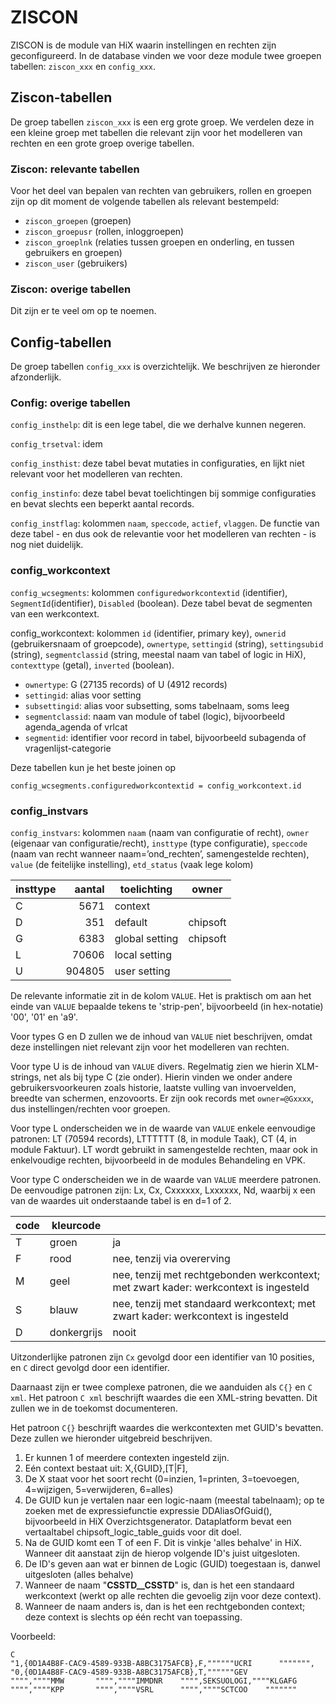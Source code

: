 # ZISCON

ZISCON is de module van HiX waarin instellingen en rechten zijn geconfigureerd.
In de database vinden we voor deze module twee groepen tabellen:
`ziscon_xxx` en `config_xxx`.

## Ziscon-tabellen
De groep tabellen `ziscon_xxx` is een erg grote groep. We verdelen deze in een kleine groep 
met tabellen die relevant zijn voor het modelleren van rechten en een grote groep overige tabellen.

### Ziscon: relevante tabellen

Voor het deel van bepalen van rechten van gebruikers, rollen en groepen zijn op dit moment
de volgende tabellen als relevant bestempeld:

- `ziscon_groepen` (groepen)
- `ziscon_groepusr` (rollen, inloggroepen)
- `ziscon_groeplnk` (relaties tussen groepen en onderling, en tussen gebruikers en groepen)
- `ziscon_user` (gebruikers)

### Ziscon: overige tabellen

Dit zijn er te veel om op te noemen.

## Config-tabellen

De groep tabellen `config_xxx` is overzichtelijk. We beschrijven ze hieronder 
afzonderlijk.

### Config: overige tabellen

`config_insthelp`: dit is een lege tabel, die we derhalve kunnen negeren.

`config_trsetval`: idem

`config_insthist`: deze tabel bevat mutaties in configuraties, en lijkt niet relevant voor
het modelleren van rechten.

`config_instinfo`: deze tabel bevat toelichtingen bij sommige configuraties en bevat
slechts een beperkt aantal records.

`config_instflag`: kolommen `naam`, `speccode`, `actief`, `vlaggen`.
De functie van deze tabel - en dus ook de relevantie voor het modelleren van rechten - is nog niet duidelijk.

### config_workcontext

`config_wcsegments`: kolommen `configuredworkcontextid` (identifier), `SegmentId`(identifier),
`Disabled` (boolean). Deze tabel bevat de segmenten van een werkcontext. 

config_workcontext: kolommen `id` (identifier, primary key), `ownerid` (gebruikersnaam of groepcode),
`ownertype`, `settingid` (string), `settingsubid` (string), `segmentclassid` (string, meestal naam
van tabel of logic in HiX), `contexttype` (getal), `inverted` (boolean).

- `ownertype`: G (27135 records) of U (4912 records)
- `settingid`: alias voor setting
- `subsettingid`: alias voor subsetting, soms tabelnaam, soms leeg
- `segmentclassid`: naam van module of tabel (logic), bijvoorbeeld agenda_agenda of vrlcat
- `segmentid`: identifier voor record in tabel, bijvoorbeeld subagenda of vragenlijst-categorie

Deze tabellen kun je het beste joinen op

`config_wcsegments.configuredworkcontextid = config_workcontext.id`

### config_instvars

`config_instvars`: kolommen `naam` (naam van configuratie of recht), `owner` (eigenaar van
configuratie/recht), `insttype` (type configuratie), `speccode`
(naam  van recht wanneer naam=’ond_rechten’, samengestelde rechten),
`value` (de feitelijke instelling), `etd_status` (vaak lege kolom)

| insttype |  aantal | toelichting    | owner    |
|----------|--------:|----------------|----------|
| C        |    5671 | context        |          |
| D        |     351 | default        | chipsoft |
| G        |    6383 | global setting | chipsoft |
| L        |   70606 | local setting  |          |
| U        |  904805 | user setting   |          |

De relevante informatie zit in de kolom `VALUE`. Het is praktisch om aan het 
einde van `VALUE` bepaalde tekens te 'strip-pen', bijvoorbeeld (in hex-notatie)
'00', '01' en 'a9'.

Voor types G en D zullen we de inhoud van `VALUE` niet
beschrijven, omdat deze instellingen niet relevant zijn voor het modelleren van rechten.

Voor type U is de inhoud van `VALUE` divers. Regelmatig zien we hierin XLM-strings, 
net als bij type C (zie onder). Hierin vinden we onder andere 
gebruikersvoorkeuren zoals historie, laatste vulling van invoervelden, breedte van schermen, enzovoorts.
Er zijn ook records met `owner=@Gxxxx`, dus instellingen/rechten voor groepen.

Voor type L onderscheiden we in de waarde van `VALUE` enkele eenvoudige patronen:
LT (70594 records), LTTTTTT (8, in module Taak), CT (4, in module Faktuur).
LT wordt gebruikt in samengestelde rechten, maar ook in enkelvoudige rechten,
bijvoorbeeld in de modules Behandeling en VPK.

Voor type C onderscheiden we in de waarde van `VALUE` meerdere patronen.
De eenvoudige patronen zijn: Lx, Cx, Cxxxxxx, Lxxxxxx, Nd,
waarbij x een van de waardes uit onderstaande tabel is en d=1 of 2.

| code | kleurcode   |                                                                                      |
|------|-------------|--------------------------------------------------------------------------------------|
| T    | groen       | ja                                                                                   |
| F    | rood        | nee, tenzij via overerving                                                           |
| M    | geel        | nee, tenzij met rechtgebonden werkcontext; met zwart kader: werkcontext is ingesteld |
| S    | blauw       | nee, tenzij met standaard werkcontext; met zwart kader: werkcontext is ingesteld     |
| D    | donkergrijs | nooit                                                                                |

Uitzonderlijke patronen zijn `Cx` gevolgd door een identifier van 10 posities, 
en `C` direct gevolgd door een identifier.

Daarnaast zijn er twee complexe patronen, die we aanduiden als `C{}` en `C xml`. 
Het patroon `C xml` beschrijft waardes die een XML-string bevatten.
Dit zullen we in de toekomst documenteren.

Het patroon `C{}` beschrijft waardes die werkcontexten met GUID's bevatten. Deze zullen
we hieronder uitgebreid beschrijven.

1. Er kunnen 1 of meerdere contexten ingesteld zijn.
2. Eén context bestaat uit: X,{GUID},[T|F],<een of meer identifiers>
3. De X staat voor het soort recht (0=inzien, 1=printen, 3=toevoegen, 4=wijzigen, 5=verwijderen, 6=alles)
4. De GUID kun je vertalen naar een logic-naam (meestal tabelnaam); op te zoeken met de expressiefunctie 
   expressie DDAliasOfGuid(), bijvoorbeeld in HiX Overzichtsgenerator.
   Dataplatform bevat een vertaaltabel chipsoft_logic_table_guids voor dit doel. 
5. Na de GUID komt een T of een F. Dit is vinkje 'alles behalve' in HiX.
   Wanneer dit aanstaat zijn de hierop volgende ID's juist uitgesloten.
6. De ID's geven aan wat er binnen de Logic (GUID) toegestaan is, danwel uitgesloten (alles behalve)
7. Wanneer de naam "__CSSTD__CSSTD__" is, dan is het een standaard werkcontext
   (werkt op alle rechten die gevoelig zijn voor deze context).
8. Wanneer de naam anders is, dan is het een rechtgebonden context;
   deze context is slechts op één recht van toepassing.

Voorbeeld:

```
C
"1,{0D1A4B8F-CAC9-4589-933B-A8BC3175AFCB},F,""""""UCRI      """"""",
"0,{0D1A4B8F-CAC9-4589-933B-A8BC3175AFCB},T,""""""GEV       """",""""MMW       """",""""IMMDNR    """",SEKSUOLOGI,""""KLGAFG    """",""""KPP       """",""""VSRL      """",""""SCTCOO    """""""
```
